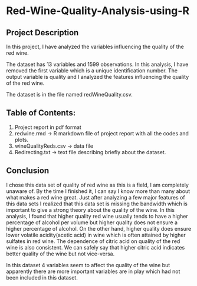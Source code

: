 # Red-Wine-Quality-Analysis-using-R

## Project Description
In this project, I have analyzed the variables influencing the quality of the red wine. 

The dataset has 13 variables and 1599 observations. In this analysis, I have removed the first variable which is a unique identification number. The output variable is quality and I analyzed the features influencing the quality of the red wine.

The dataset is in the file named redWineQuality.csv.

## Table of Contents:

1. Project report in pdf format
2. redwine.rmd -> R markdown file of project report with all the codes and plots.
3. wineQualityReds.csv -> data file 
4. Redirecting.txt -> text file describing briefly about the dataset.

## Conclusion

I chose this data set of quality of red wine as this is a field, I am completely unaware of. By the time I finished it, I can say I know more than many about what makes a red wine great. Just after analyzing a few major features of this data sets I realized that this data set is missing the bandwidth which is important to give a strong theory about the quality of the wine. In this analysis, I found that higher quality red wine usually tends to have a higher percentage of alcohol per volume but higher quality does not ensure a higher percentage of alcohol. On the other hand, higher quality does ensure lower volatile acidity(acetic acid) in wine which is often attained by higher sulfates in red wine. The dependence of citric acid on quality of the red wine is also consistent. We can safely say that higher citric acid indicates better quality of the wine but not vice-versa.

In this dataset 4 variables seem to affect the quality of the wine but apparently there are more important variables are in play which had not been included in this dataset.
